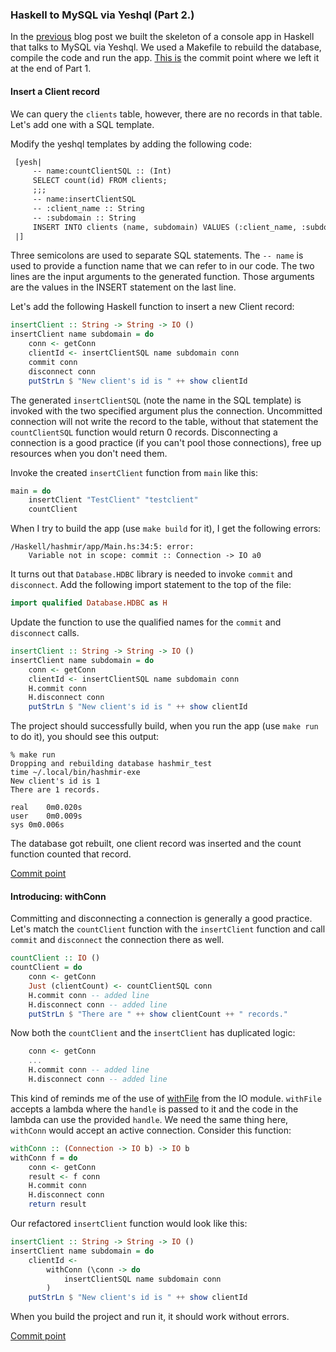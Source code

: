 ### Haskell to MySQL via Yeshql (Part 2.)

In the [previous](blog/2017/11/haskell_to_mysql_via_yeshql.md) blog post we built the skeleton of a console app in Haskell that talks to MySQL via Yeshql. We used a Makefile to rebuild the database, compile the code and run the app. [This is](https://github.com/adomokos/hashmir/commit/78a597e2c348abe751178812367f260fde69edb6) the commit point where we left it at the end of Part 1.

#### Insert a Client record

We can query the `clients` table, however, there are no records in that table. Let's add one with a SQL template.

Modify the yeshql templates by adding the following code:

```haskell
 [yesh|
     -- name:countClientSQL :: (Int)
     SELECT count(id) FROM clients;
     ;;;
     -- name:insertClientSQL
     -- :client_name :: String
     -- :subdomain :: String
     INSERT INTO clients (name, subdomain) VALUES (:client_name, :subdomain);
 |]
```

Three semicolons are used to separate SQL statements. The `-- name` is used to provide a function name that we can refer to in our code. The two lines are the input arguments to the generated function. Those arguments are the values in the INSERT statement on the last line.

Let's add the following Haskell function to insert a new Client record:

```haskell
insertClient :: String -> String -> IO ()
insertClient name subdomain = do
    conn <- getConn
    clientId <- insertClientSQL name subdomain conn
    commit conn
    disconnect conn
    putStrLn $ "New client's id is " ++ show clientId
```

The generated `insertClientSQL` (note the name in the SQL template) is invoked with the two specified argument plus the connection. Uncommitted connection will not write the record to the table, without that statement the `countClientSQL` function would return 0 records.
Disconnecting a connection is a good practice (if you can't pool those connections), free up resources when you don't need them.

Invoke the created `insertClient` function from `main` like this:

```haskell
main = do
    insertClient "TestClient" "testclient"
    countClient
```

When I try to build the app (use `make build` for it), I get the following errors:

```shell
/Haskell/hashmir/app/Main.hs:34:5: error:
    Variable not in scope: commit :: Connection -> IO a0
```

It turns out that `Database.HDBC` library is needed to invoke `commit` and `disconnect`.
Add the following import statement to the top of the file:

```haskell
import qualified Database.HDBC as H
```

Update the function to use the qualified names for the `commit` and `disconnect` calls.

```haskell
insertClient :: String -> String -> IO ()
insertClient name subdomain = do
    conn <- getConn
    clientId <- insertClientSQL name subdomain conn
    H.commit conn
    H.disconnect conn
    putStrLn $ "New client's id is " ++ show clientId
```

The project should successfully build, when you run the app (use `make run` to do it), you should see this output:

```shell
% make run
Dropping and rebuilding database hashmir_test
time ~/.local/bin/hashmir-exe
New client's id is 1
There are 1 records.

real	0m0.020s
user	0m0.009s
sys	0m0.006s
```

The database got rebuilt, one client record was inserted and the count function counted that record.

[Commit point](https://github.com/adomokos/hashmir/commit/dbdbcc3d41bf84f7230ef0ff98f78f6752c115ab)

#### Introducing: withConn

Committing and disconnecting a connection is generally a good practice. Let's match the `countClient` function with the `insertClient` function and call `commit` and `disconnect` the connection there as well.

```haskell
countClient :: IO ()
countClient = do
    conn <- getConn
    Just (clientCount) <- countClientSQL conn
    H.commit conn -- added line
    H.disconnect conn -- added line
    putStrLn $ "There are " ++ show clientCount ++ " records."
```

Now both the `countClient` and the `insertClient` has duplicated logic:

```haskell
    conn <- getConn
    ...
    H.commit conn -- added line
    H.disconnect conn -- added line
```

This kind of reminds me of the use of [withFile](http://www.example.com) from the IO module. `withFile` accepts a lambda where the `handle` is passed to it and the code in the lambda can use the provided `handle`. We need the same thing here, `withConn` would accept an active connection. Consider this function:

```haskell
withConn :: (Connection -> IO b) -> IO b
withConn f = do
    conn <- getConn
    result <- f conn
    H.commit conn
    H.disconnect conn
    return result
```
Our refactored `insertClient` function would look like this:

```haskell
insertClient :: String -> String -> IO ()
insertClient name subdomain = do
    clientId <-
        withConn (\conn -> do
            insertClientSQL name subdomain conn
        )
    putStrLn $ "New client's id is " ++ show clientId
```

When you build the project and run it, it should work without errors.

[Commit point](https://github.com/adomokos/hashmir/commit/841959b7da65baf8b5a351d2e06d5ae0525b511d)



